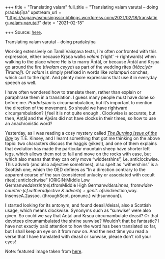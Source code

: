 +++
title = "Translating valam"
full_title = "Translating valam varutal – doing pradakṣīṇa"
upstream_url = "https://suganyasmusingsscribblings.wordpress.com/2021/02/18/translating-valam-varutal/"
date = "2021-02-18"

+++
Source: [here](https://suganyasmusingsscribblings.wordpress.com/2021/02/18/translating-valam-varutal/).

Translating valam varutal – doing pradakṣīṇa

Working extensively on Tamil Vaiṣṇava texts, I’m often confronted with this expression, either because Kṛṣṇa walks *valam* (‘right’ -\> rightwards) when walking to the place where He is to marry Āṇṭāḷ, or because Āṇṭāḷ and Kṛṣṇa go around the fire (*tīvalam ceyya*) as part of the wedding rites (*Nācciyār Tirumoḻi*). Or *valam* is simply prefixed in words like *valampuri* conches, which curl to the right. And plenty more expressions that use it in everyday speech as well.

I have often wondered how to translate them, rather than explain or paraphrase them in a translation. I guess many people must have done so before me. *Pradakṣiṇa* is circumambulation, but it’s important to mention the direction of the movement. So should we have rightward circumambulation? I feel it is not quite enough . Clockwise is accurate, but then, Āṇṭāḷ and the Āḻvārs did not have clocks in their times, so how to use an anachronistic word?

Yesterday, as I was reading a cosy mystery called *[The Burning Issue of the Day](https://www.goodreads.com/book/show/42963079-the-burning-issue-of-the-day)* by T.E. Kinsey, and I learnt something that got me thinking on the above topic: two characters discuss the haggis (yikes!), and one of them explains that evolution has made the particular mountain sheep have shorter left legs, which allows them not to fall and move on the rocks with ease, but which also means that they can only move “widdershins”, i.e. anticlockwise. This adverb (and also adjective sometimes), also spelt as “withershins” is a Scottish one, which the OED defines as “In a direction contrary to the apparent course of the sun (considered unlucky or associated with occult rites); anticlockwise” (ORIGIN:Middle Low German*weddersin(ne)s*fromMiddle High German*widersinnes*, from*wider-*counter-(cf.witheradjective & adverb) + genit. of*sin*direction,way. InsenseA.2assoc. (throughScot. pronunc.) withsunnoun)).

I started looking for its antonym, and found deasil/deisal, also a Scottish usage, which means clockwise. Synonyms such as “sunwise” were also given. So could we say that Āṇṭāḷ and Kṛṣṇa circumambulate deasil? Or that devotees circumambulated the shrine sunwise? Wouldn’t that be fantastic? I have not exactly paid attention to how the word has been translated so far, but I shall keep an eye on it from now on. And the next time you read a verse that I have translated with deasil or sunwise, please don’t roll your eyes!

Note: featured image taken from [here](http://www.learning-living.com/2016/01/sri-andal-nachiyar-thirumozhi.html).
